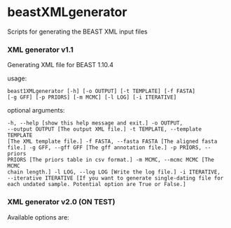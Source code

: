 # beastXMLgenerator

Scripts for generating the BEAST XML input files

### XML generator v1.1

Generating XML file for BEAST 1.10.4 
 
usage: 

<code>beast1XMLgenerator [-h] [-o OUTPUT] [-t TEMPLATE] [-f FASTA] [-g GFF] [-p PRIORS] [-m MCMC] [-l LOG] [-i ITERATIVE]</code>


optional arguments: 

<code>-h, --help                             [show this help message and exit.]
-o OUTPUT, --output OUTPUT             [The output XML file.]
-t TEMPLATE, --template TEMPLATE       [The XML template file.]
-f FASTA, --fasta FASTA                [The aligned fasta file.]
-g GFF, --gff GFF                      [The gff annotation file.]
-p PRIORS, --priors PRIORS             [The priors table in csv format.]
-m MCMC, --mcmc MCMC                   [The MCMC chain length.]
-l LOG, --log LOG                      [Write the log file.]
-i ITERATIVE, --iterative ITERATIVE    [If you want to generate single-dating file for each undated sample. Potential option are True or False.]</code> 


### XML generator v2.0 (ON TEST)
 
Available options are:


